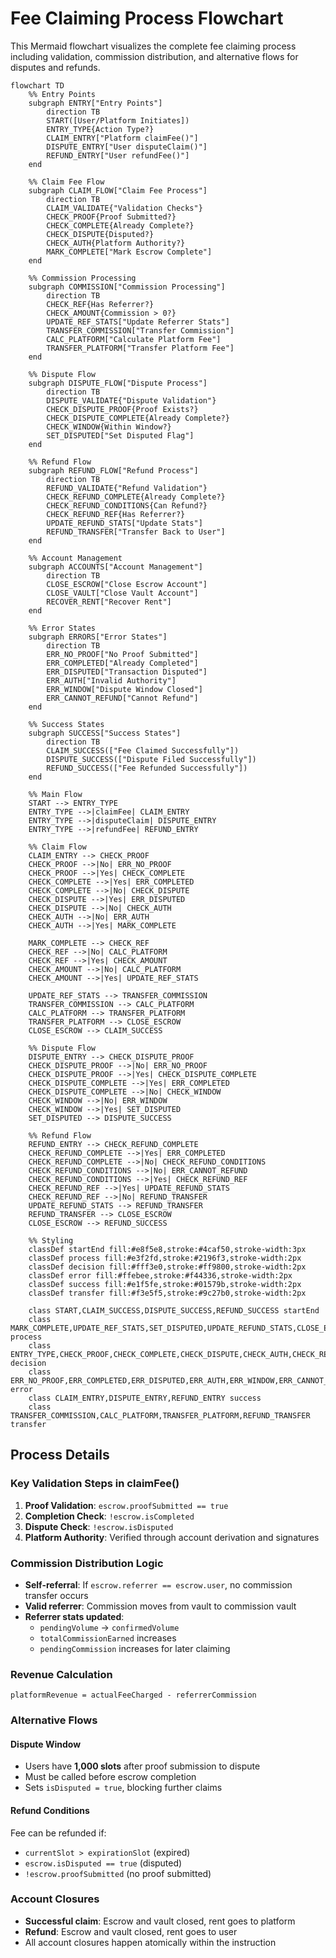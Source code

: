 # Fee Claiming Process Flowchart

This Mermaid flowchart visualizes the complete fee claiming process including validation, commission distribution, and alternative flows for disputes and refunds.

```mermaid
flowchart TD
    %% Entry Points
    subgraph ENTRY["Entry Points"]
        direction TB
        START([User/Platform Initiates])
        ENTRY_TYPE{Action Type?}
        CLAIM_ENTRY["Platform claimFee()"]
        DISPUTE_ENTRY["User disputeClaim()"]
        REFUND_ENTRY["User refundFee()"]
    end
    
    %% Claim Fee Flow
    subgraph CLAIM_FLOW["Claim Fee Process"]
        direction TB
        CLAIM_VALIDATE{"Validation Checks"}
        CHECK_PROOF{Proof Submitted?}
        CHECK_COMPLETE{Already Complete?}
        CHECK_DISPUTE{Disputed?}
        CHECK_AUTH{Platform Authority?}
        MARK_COMPLETE["Mark Escrow Complete"]
    end
    
    %% Commission Processing
    subgraph COMMISSION["Commission Processing"]
        direction TB
        CHECK_REF{Has Referrer?}
        CHECK_AMOUNT{Commission > 0?}
        UPDATE_REF_STATS["Update Referrer Stats"]
        TRANSFER_COMMISSION["Transfer Commission"]
        CALC_PLATFORM["Calculate Platform Fee"]
        TRANSFER_PLATFORM["Transfer Platform Fee"]
    end
    
    %% Dispute Flow
    subgraph DISPUTE_FLOW["Dispute Process"]
        direction TB
        DISPUTE_VALIDATE{"Dispute Validation"}
        CHECK_DISPUTE_PROOF{Proof Exists?}
        CHECK_DISPUTE_COMPLETE{Already Complete?}
        CHECK_WINDOW{Within Window?}
        SET_DISPUTED["Set Disputed Flag"]
    end
    
    %% Refund Flow
    subgraph REFUND_FLOW["Refund Process"]
        direction TB
        REFUND_VALIDATE{"Refund Validation"}
        CHECK_REFUND_COMPLETE{Already Complete?}
        CHECK_REFUND_CONDITIONS{Can Refund?}
        CHECK_REFUND_REF{Has Referrer?}
        UPDATE_REFUND_STATS["Update Stats"]
        REFUND_TRANSFER["Transfer Back to User"]
    end
    
    %% Account Management
    subgraph ACCOUNTS["Account Management"]
        direction TB
        CLOSE_ESCROW["Close Escrow Account"]
        CLOSE_VAULT["Close Vault Account"]
        RECOVER_RENT["Recover Rent"]
    end
    
    %% Error States
    subgraph ERRORS["Error States"]
        direction TB
        ERR_NO_PROOF["No Proof Submitted"]
        ERR_COMPLETED["Already Completed"]
        ERR_DISPUTED["Transaction Disputed"]
        ERR_AUTH["Invalid Authority"]
        ERR_WINDOW["Dispute Window Closed"]
        ERR_CANNOT_REFUND["Cannot Refund"]
    end
    
    %% Success States
    subgraph SUCCESS["Success States"]
        direction TB
        CLAIM_SUCCESS(["Fee Claimed Successfully"])
        DISPUTE_SUCCESS(["Dispute Filed Successfully"])
        REFUND_SUCCESS(["Fee Refunded Successfully"])
    end
    
    %% Main Flow
    START --> ENTRY_TYPE
    ENTRY_TYPE -->|claimFee| CLAIM_ENTRY
    ENTRY_TYPE -->|disputeClaim| DISPUTE_ENTRY
    ENTRY_TYPE -->|refundFee| REFUND_ENTRY
    
    %% Claim Flow
    CLAIM_ENTRY --> CHECK_PROOF
    CHECK_PROOF -->|No| ERR_NO_PROOF
    CHECK_PROOF -->|Yes| CHECK_COMPLETE
    CHECK_COMPLETE -->|Yes| ERR_COMPLETED
    CHECK_COMPLETE -->|No| CHECK_DISPUTE
    CHECK_DISPUTE -->|Yes| ERR_DISPUTED
    CHECK_DISPUTE -->|No| CHECK_AUTH
    CHECK_AUTH -->|No| ERR_AUTH
    CHECK_AUTH -->|Yes| MARK_COMPLETE
    
    MARK_COMPLETE --> CHECK_REF
    CHECK_REF -->|No| CALC_PLATFORM
    CHECK_REF -->|Yes| CHECK_AMOUNT
    CHECK_AMOUNT -->|No| CALC_PLATFORM
    CHECK_AMOUNT -->|Yes| UPDATE_REF_STATS
    
    UPDATE_REF_STATS --> TRANSFER_COMMISSION
    TRANSFER_COMMISSION --> CALC_PLATFORM
    CALC_PLATFORM --> TRANSFER_PLATFORM
    TRANSFER_PLATFORM --> CLOSE_ESCROW
    CLOSE_ESCROW --> CLAIM_SUCCESS
    
    %% Dispute Flow
    DISPUTE_ENTRY --> CHECK_DISPUTE_PROOF
    CHECK_DISPUTE_PROOF -->|No| ERR_NO_PROOF
    CHECK_DISPUTE_PROOF -->|Yes| CHECK_DISPUTE_COMPLETE
    CHECK_DISPUTE_COMPLETE -->|Yes| ERR_COMPLETED
    CHECK_DISPUTE_COMPLETE -->|No| CHECK_WINDOW
    CHECK_WINDOW -->|No| ERR_WINDOW
    CHECK_WINDOW -->|Yes| SET_DISPUTED
    SET_DISPUTED --> DISPUTE_SUCCESS
    
    %% Refund Flow
    REFUND_ENTRY --> CHECK_REFUND_COMPLETE
    CHECK_REFUND_COMPLETE -->|Yes| ERR_COMPLETED
    CHECK_REFUND_COMPLETE -->|No| CHECK_REFUND_CONDITIONS
    CHECK_REFUND_CONDITIONS -->|No| ERR_CANNOT_REFUND
    CHECK_REFUND_CONDITIONS -->|Yes| CHECK_REFUND_REF
    CHECK_REFUND_REF -->|Yes| UPDATE_REFUND_STATS
    CHECK_REFUND_REF -->|No| REFUND_TRANSFER
    UPDATE_REFUND_STATS --> REFUND_TRANSFER
    REFUND_TRANSFER --> CLOSE_ESCROW
    CLOSE_ESCROW --> REFUND_SUCCESS
    
    %% Styling
    classDef startEnd fill:#e8f5e8,stroke:#4caf50,stroke-width:3px
    classDef process fill:#e3f2fd,stroke:#2196f3,stroke-width:2px
    classDef decision fill:#fff3e0,stroke:#ff9800,stroke-width:2px
    classDef error fill:#ffebee,stroke:#f44336,stroke-width:2px
    classDef success fill:#e1f5fe,stroke:#01579b,stroke-width:2px
    classDef transfer fill:#f3e5f5,stroke:#9c27b0,stroke-width:2px
    
    class START,CLAIM_SUCCESS,DISPUTE_SUCCESS,REFUND_SUCCESS startEnd
    class MARK_COMPLETE,UPDATE_REF_STATS,SET_DISPUTED,UPDATE_REFUND_STATS,CLOSE_ESCROW process
    class ENTRY_TYPE,CHECK_PROOF,CHECK_COMPLETE,CHECK_DISPUTE,CHECK_AUTH,CHECK_REF,CHECK_AMOUNT decision
    class ERR_NO_PROOF,ERR_COMPLETED,ERR_DISPUTED,ERR_AUTH,ERR_WINDOW,ERR_CANNOT_REFUND error
    class CLAIM_ENTRY,DISPUTE_ENTRY,REFUND_ENTRY success
    class TRANSFER_COMMISSION,CALC_PLATFORM,TRANSFER_PLATFORM,REFUND_TRANSFER transfer
```

## Process Details

### Key Validation Steps in claimFee()
1. **Proof Validation**: `escrow.proofSubmitted == true`
2. **Completion Check**: `!escrow.isCompleted`
3. **Dispute Check**: `!escrow.isDisputed`
4. **Platform Authority**: Verified through account derivation and signatures

### Commission Distribution Logic
- **Self-referral**: If `escrow.referrer == escrow.user`, no commission transfer occurs
- **Valid referrer**: Commission moves from vault to commission vault
- **Referrer stats updated**: 
  - `pendingVolume` → `confirmedVolume`
  - `totalCommissionEarned` increases
  - `pendingCommission` increases for later claiming

### Revenue Calculation
```
platformRevenue = actualFeeCharged - referrerCommission
```

### Alternative Flows

#### Dispute Window
- Users have **1,000 slots** after proof submission to dispute
- Must be called before escrow completion
- Sets `isDisputed = true`, blocking further claims

#### Refund Conditions
Fee can be refunded if:
- `currentSlot > expirationSlot` (expired)
- `escrow.isDisputed == true` (disputed)
- `!escrow.proofSubmitted` (no proof submitted)

### Account Closures
- **Successful claim**: Escrow and vault closed, rent goes to platform
- **Refund**: Escrow and vault closed, rent goes to user
- All account closures happen atomically within the instruction